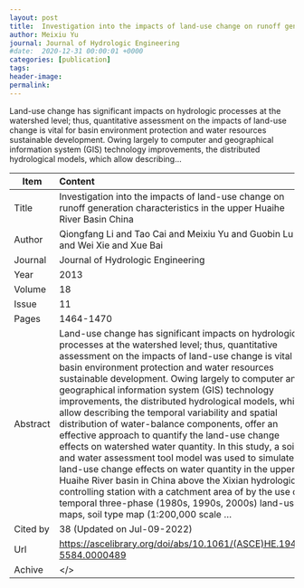 ```yaml
---
layout: post
title:  Investigation into the impacts of land-use change on runoff generation characteristics in the upper Huaihe River Basin China
author: Meixiu Yu
journal: Journal of Hydrologic Engineering
#date:  2020-12-31 00:00:01 +0000
categories: [publication]
tags: 
header-image: 
permalink: 
---
```

Land-use change has significant impacts on hydrologic processes at the watershed level; thus, quantitative assessment on the impacts of land-use change is vital for basin environment protection and water resources sustainable development. Owing largely to computer and geographical information system (GIS) technology improvements, the distributed hydrological models, which allow describing...
<!--the above is the excerpt-->
<!--more-->
<!--the following is the text-->


| Item           | Content    |
| ---------------|:------------|
| Title          | Investigation into the impacts of land-use change on runoff generation characteristics in the upper Huaihe River Basin China     |
| Author         | Qiongfang Li and Tao Cai and Meixiu Yu and Guobin Lu and Wei Xie and Xue Bai    |
| Journal        | Journal of Hydrologic Engineering   |
| Year           | 2013  |
| Volume         | 18	   |
| Issue          | 11	   |
| Pages          | 1464-1470	   |
| Abstract       | Land-use change has significant impacts on hydrologic processes at the watershed level; thus, quantitative assessment on the impacts of land-use change is vital for basin environment protection and water resources sustainable development. Owing largely to computer and geographical information system (GIS) technology improvements, the distributed hydrological models, which allow describing the temporal variability and spatial distribution of water-balance components, offer an effective approach to quantify the land-use change effects on watershed water quantity. In this study, a soil and water assessment tool model was used to simulate land-use change effects on water quantity in the upper Huaihe River basin in China above the Xixian hydrological controlling station with a catchment area of by the use of temporal three-phase (1980s, 1990s, 2000s) land-use maps, soil type map (1:200,000 scale …	 |
| Cited by		 | 38 (Updated on Jul-09-2022)   |
| Url  			 | <https://ascelibrary.org/doi/abs/10.1061/(ASCE)HE.1943-5584.0000489>		 |
| Achive 	     | </>		 |

